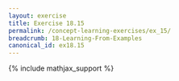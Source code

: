 ```yaml
---
layout: exercise
title: Exercise 18.15
permalink: /concept-learning-exercises/ex_15/
breadcrumb: 18-Learning-From-Examples
canonical_id: ex18.15
---
```


{% include mathjax_support %}

